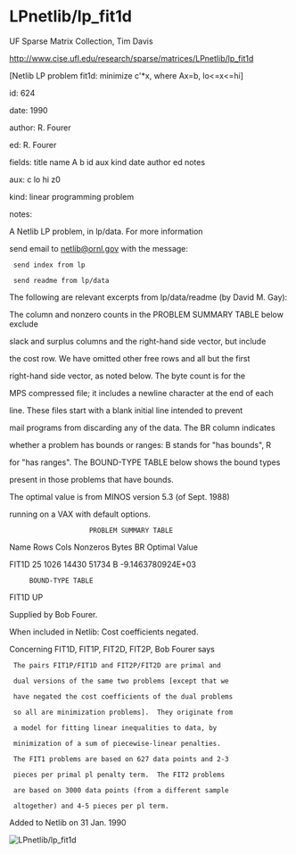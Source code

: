 # LPnetlib/lp_fit1d

 UF Sparse Matrix Collection, Tim Davis

 http://www.cise.ufl.edu/research/sparse/matrices/LPnetlib/lp_fit1d

 [Netlib LP problem fit1d: minimize c'*x, where Ax=b, lo<=x<=hi]

 id: 624

 date: 1990

 author: R. Fourer

 ed: R. Fourer

 fields: title name A b id aux kind date author ed notes

 aux: c lo hi z0

 kind: linear programming problem

 notes:

 A Netlib LP problem, in lp/data.  For more information                    

 send email to netlib@ornl.gov with the message:                           

                                                                           

 	 send index from lp                                                      

 	 send readme from lp/data                                                

                                                                           

 The following are relevant excerpts from lp/data/readme (by David M. Gay):

                                                                           

 The column and nonzero counts in the PROBLEM SUMMARY TABLE below exclude  

 slack and surplus columns and the right-hand side vector, but include     

 the cost row.  We have omitted other free rows and all but the first      

 right-hand side vector, as noted below.  The byte count is for the        

 MPS compressed file; it includes a newline character at the end of each   

 line.  These files start with a blank initial line intended to prevent    

 mail programs from discarding any of the data.  The BR column indicates   

 whether a problem has bounds or ranges:  B stands for "has bounds", R     

 for "has ranges".  The BOUND-TYPE TABLE below shows the bound types       

 present in those problems that have bounds.                               

                                                                           

 The optimal value is from MINOS version 5.3 (of Sept. 1988)               

 running on a VAX with default options.                                    

                                                                           

                        PROBLEM SUMMARY TABLE                              

                                                                           

 Name       Rows   Cols   Nonzeros    Bytes  BR      Optimal Value         

 FIT1D        25   1026    14430      51734  B    -9.1463780924E+03        

                                                                           

         BOUND-TYPE TABLE                                                  

 FIT1D      UP                                                             

                                                                           

 Supplied by Bob Fourer.                                                   

 When included in Netlib: Cost coefficients negated.                       

                                                                           

 Concerning FIT1D, FIT1P, FIT2D, FIT2P, Bob Fourer says                    

     The pairs FIT1P/FIT1D and FIT2P/FIT2D are primal and                  

     dual versions of the same two problems [except that we                

     have negated the cost coefficients of the dual problems               

     so all are minimization problems].  They originate from               

     a model for fitting linear inequalities to data, by                   

     minimization of a sum of piecewise-linear penalties.                  

     The FIT1 problems are based on 627 data points and 2-3                

     pieces per primal pl penalty term.  The FIT2 problems                 

     are based on 3000 data points (from a different sample                

     altogether) and 4-5 pieces per pl term.                               

                                                                           

 Added to Netlib on  31 Jan. 1990                                          

                                                                           

![LPnetlib/lp_fit1d](http://www2.research.att.com/~yifanhu/GALLERY/GRAPHS/GIF_SMALL/LPnetlib@lp_fit1d.gif)